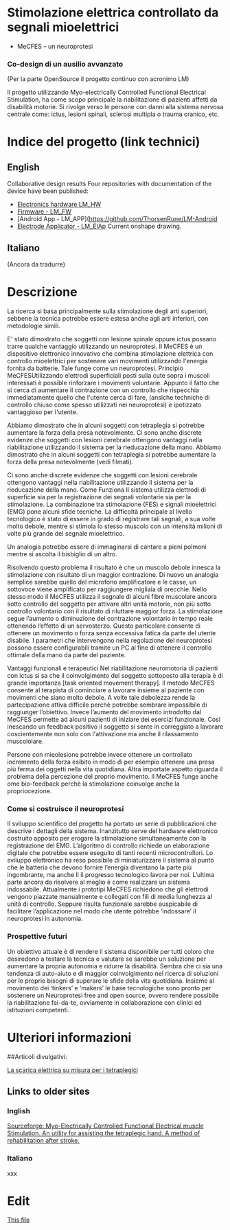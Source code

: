 # Stimolazione elettrica controllato da segnali mioelettrici  
 - MeCFES – un neuroprotesi
### Co-design di un ausilio avvanzato
 (Per la parte OpenSource il progetto continuo con acronimo LM)

Il progetto utilizzando Myo-electrically Controlled Functional Electrical Stimulation,  ha come scopo principale la riabilitazione di pazienti affetti da disabilità motorie. Si rivolge verso le persone con danni alla sistema nervosa centrale come: ictus, lesioni spinali, sclerosi multipla o trauma cranico, etc.
# Indice del progetto (link technici)
## English
Collaborative design results
Four repositories with documentation of the device have been published:

* [Electronics hardware LM_HW](https://github.com/ThorsenRune/LM-HW)
* [Firmware - LM_FW]( https://github.com/ThorsenRune/LM_FW)
* [Android App - LM_APP](https://github.com/ThorsenRune/LM-Android
* [Electrode Applicator - LM_ElAp](https://cad.onshape.com/documents/661382f7fa0e94bae04c481c/w/cea5bdd3a732ac9eed1e4dd4/e/99b5a64c64c716ef593bdf7d) Current onshape drawing.



## Italiano
(Ancora da tradurre)


# Descrizione
La ricerca si basa principalmente sulla stimolazione degli arti superiori, sebbene la tecnica potrebbe essere estesa anche agli arti inferiori, con metodologie simili.

E' stato dimostrato che soggetti con lesione spinale oppure ictus possano trarre qualche vantaggio utilizzando un neuroprotesi. Il MeCFES è un dispositivo elettronico innovativo che combina stimolazione elettrica con controllo mioelettrici per sostenere vari movimenti utilizzando l'energia fornita da batterie. Tale funge come un neuroprotesi. Principio MeCFESUtilizzando elettrodi superficiali posti sulla cute sopra i muscoli interessati è possible rinforzare i movimenti voluntarie. Appunto il fatto che si cerca di aumentare il contrazione con un controllo che rispecchia immediatamente quello che l'utente cerca di fare, (ansiche techniche di controllo chiuso come spesso utilizzati nei neuroprotesi) è ipotizzato vantaggioso per l'utente. 

Abbiamo dimostrato che in alcuni soggetti con tetraplegia si potrebbe aumentare la forza della presa notevolmente. Ci sono anche discrete evidenze che soggetti con lesioni cerebrale ottengono vantaggi nella riabilitazione utilizzando il sistema per la rieducazione della mano.
Abbiamo dimostrato che in alcuni soggetti con tetraplegia si potrebbe aumentare la forza della presa notevolmente (vedi filmati).

Ci sono anche discrete evidenze che soggetti con lesioni cerebrale ottengono vantaggi nella riabilitazione utilizzando il sistema per la rieducazione della mano.
Come Funziona
Il sistema utilizza elettrodi di superficie sia per la registrazione dei segnali volontarie sia per la stimolazione. La combinazione tra stimolazione (FES) e signali mioelettrici (EMG) pone alcuni sfide tecniche. La difficoltà principale al livello tecnologico è stato di essere in grado di registrare tali segnali, a sua volte molto debole, mentre si stimola lo stesso muscolo con un intensità milioni di volte più grande del segnale mioelettrico.

Un analogia potrebbe essere di immaginarsi di cantare a pieni polmoni mentre si ascolta il bisbiglio di un altro.

Risolvendo questo problema il risultato è che un muscolo debole innesca la stimolazione con risultato di un maggior contrazione. Di nuovo un analogia semplice sarebbe quello del microfono amplificatore e le casse, un sottovoce viene amplificato per raggiungere migliaia di orecchie. Nello stesso modo il MeCFES utilizza il segnale di alcuni fibre muscolare ancora sotto controllo del soggetto per attivare altri unità motorie, non più sotto controllo volontario con il risultato di riluttare maggior forza. La stimolazione segue l’aumento o diminuzione del contrazione volontario in tempo reale ottenendo l’effetto di un servosterzo. Questo particolare consente di ottenere un movimento o forza senza eccessiva fatica da parte del utente disabile. I parametri che intervengono nella regolazione del neuroprotesi possono essere configurabili tramite un PC al fine di ottenere il controllo ottimale della mano da parte del paziente.

Vantaggi funzionali e terapeutici
Nel riabilitazione neuromotoria di pazienti con ictus si sa che il coinvolgimento del soggetto sottoposto alla terapia è di grande importanza [task oriented movement therapy]. Il metodo MeCFES consente al terapista di cominciare a lavorare insieme al paziente con movimenti che siano molto debole. A volte tale debolezza rende la partecipazione attiva difficile perchè potrebbe sembrare impossibile di raggiunger l’obiettivo. Invece l’aumento del movimento introdotto dal MeCFES permette ad alcuni pazienti di iniziare dei esercizi funzionale. Così inescando un feedback positivo il soggetto si sente in correggiato a lavorare coscientemente non solo con l'attivazione ma anche il rilassamento muscololare.

Persone con mieolesione potrebbe invece ottenere un controllato incremento della forza esibito in modo di per esempio ottenere una presa più ferma dei oggetti nella vita quotidiana. Altra importate aspetto riguarda il problema della percezione del proprio movimento. Il MeCFES funge anche ome bio-feedback perchè la stimolazione coinvolge anche la propriocezione.

### Come si costruisce il neuroprotesi
Il sviluppo scientifico del progetto ha portato un serie di pubblicazioni che descrive i dettagli della sistema. Inanzitutto serve del hardware elettronico costruito apposito per erogare la stimolazione simultaneamente con la registrazione del EMG. L’algoritmo di controllo richiede un elaborazione digitale che potrebbe essere eseguito di tanti recenti microcontrollori. Lo sviluppo elettronico ha reso possibile di miniaturizzare il sistema al punto che le batteria che devono fornire l’energia diventano la parte più ingombrante, ma anche li il progresso tecnologico lavora per noi. L’ultima parte ancora da risolvere al meglio è come realizzare un sistema indossabile. Attualmente i prototipi MeCFES richiedono che gli elettrodi vengono piazzate manualmente e collegati con fili di media lunghezza al unità di controllo. Seppure risulta funzionale sarebbe auspicabile di facilitare l’applicazione nel modo che utente potrebbe ‘indossare’ il neuroprotesi in autonomia.

### Prospettive futuri
Un obiettivo attuale è di rendere il sistema disponibile per tutti coloro che desiredono a testare la tecnica e valutare se sarebbe un soluzione per aumentare la propria autonomia e ridurre la disabilità. Sembra che ci sia una tendenza di auto-aiuto e di maggior coinvolgimento nel ricerca di soluzioni per le proprie bisogni di superare le sfide della vita quotidiana. Insieme al movimento dei ‘tinkers’ e ‘makers’ le base tecnologiche sono pronto per sostenere un Neuroprotesi free and open source, ovvero rendere possibile la riabilitazione fai-da-te, ovviamente in collaborazione con clinici ed istituzioni competenti.  


# Ulteriori informazioni
##Articoli divulgativi:

[La scarica elettrica su misura per i tetraplegici](http://salute.ilgiornale.it/news/21776/-fondazione-gnocchi-dispositivo-don/1.html)

## Links to older sites

### Inglish
[Sourceforge: Myo-Electrically Controlled Functional Electrical muscle Stimulation. An utility for assisting the tetraplegic hand. A method of rehabilitation after stroke.](https://sourceforge.net/p/mecfes/wiki/Home/)

### Italiano
xxx
# Edit
[This file](https://github.com/ThorsenRune/MeCFES/edit/master/README.md)
